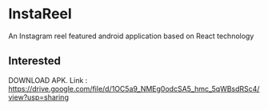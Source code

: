 # InstaReel
An Instagram reel featured android application based on React technology

## Interested
DOWNLOAD APK.
Link : https://drive.google.com/file/d/1OC5a9_NMEg0odcSA5_hmc_5qWBsdRSc4/view?usp=sharing





